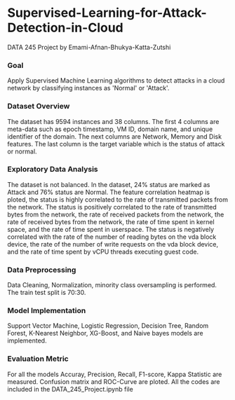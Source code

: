 # Supervised-Learning-for-Attack-Detection-in-Cloud
DATA 245 Project by Emami-Afnan-Bhukya-Katta-Zutshi
### Goal
Apply Supervised Machine Learning algorithms to detect attacks in a cloud network by classifying  instances as 'Normal' or 'Attack'. 
### Dataset Overview
The dataset has 9594 instances and 38 columns. The first 4 columns are meta-data such as epoch timestamp, VM ID, domain name, and unique identifier of the domain. The next columns are Network, Memory and Disk features. The last column is the target variable which is the status of attack or normal.
### Exploratory Data Analysis
The dataset is not balanced. In the dataset, 24%  status are marked as Attack and 76% status are Normal. 
The feature correlation heatmap is ploted, the status is highly correlated to the rate of transmitted packets from the network. The status is positively correlated to the rate of transmitted bytes from the network, the rate of received packets from the network, the rate of received bytes from the network, the rate of time spent in kernel space, and the rate of time spent in userspace. The status is negatively correlated with the rate of the number of reading bytes on the vda block device, the rate of the number of write requests on the vda block device, and the rate of time spent by vCPU threads executing guest code.
### Data Preprocessing
Data Cleaning, Normalization, minority class oversampling is performed. The train test split is 70:30.
### Model Implementation
Support Vector Machine, Logistic Regression, Decision Tree, Random Forest, K-Nearest Neighbor, XG-Boost, and Naive bayes models are implemented.
### Evaluation Metric
For all the models Accuray, Precision, Recall, F1-score, Kappa Statistic are measured. Confusion matrix and ROC-Curve are ploted.
All the codes are included in the DATA_245_Project.ipynb file
